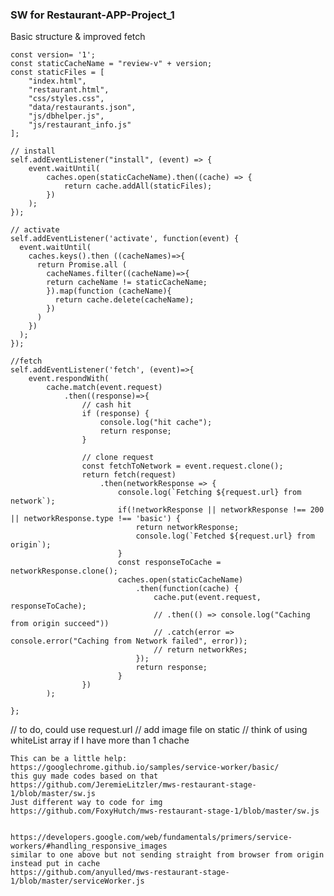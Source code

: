 ### SW for Restaurant-APP-Project_1

Basic structure & improved fetch
    

    const version= '1';
    const staticCacheName = "review-v" + version;
    const staticFiles = [
        "index.html",
        "restaurant.html",
        "css/styles.css",
        "data/restaurants.json",
        "js/dbhelper.js",
        "js/restaurant_info.js"
    ];

    // install
    self.addEventListener("install", (event) => {
        event.waitUntil(
            caches.open(staticCacheName).then((cache) => {
                return cache.addAll(staticFiles);
            })
        );
    });

    // activate 
    self.addEventListener('activate', function(event) {
      event.waitUntil(
        caches.keys().then ((cacheNames)=>{
          return Promise.all (
            cacheNames.filter((cacheName)=>{
            return cacheName != staticCacheName;
            }).map(function (cacheName){
              return cache.delete(cacheName);
            })
          )  
        })
      );
    });

    //fetch
    self.addEventListener('fetch', (event)=>{
        event.respondWith(    
            cache.match(event.request)
                .then((response)=>{
                    // cash hit
                    if (response) {
                        console.log("hit cache");
                        return response;
                    }

                    // clone request
                    const fetchToNetwork = event.request.clone();
                    return fetch(request)
                        .then(networkResponse => {
                            console.log(`Fetching ${request.url} from network`);
                            if(!networkResponse || networkResponse !== 200 || networkResponse.type !== 'basic') {
                                return networkResponse;
                                console.log(`Fetched ${request.url} from origin`);
                            }
                            const responseToCache = networkResponse.clone();
                            caches.open(staticCacheName)
                                .then(function(cache) {
                                    cache.put(event.request, responseToCache);
                                    // .then(() => console.log("Caching from origin succeed"))
                                    // .catch(error => console.error("Caching from Network failed", error));
                                    // return networkRes;
                                });
                                return response;
                            }
                    })
            );

    };

    
// to do, could use request.url
// add image file on static
// think of using whiteList array if I have more than 1 chache


    This can be a little help:
    https://googlechrome.github.io/samples/service-worker/basic/
    this guy made codes based on that
    https://github.com/JeremieLitzler/mws-restaurant-stage-1/blob/master/sw.js
    Just different way to code for img
    https://github.com/FoxyHutch/mws-restaurant-stage-1/blob/master/sw.js


    https://developers.google.com/web/fundamentals/primers/service-workers/#handling_responsive_images
    similar to one above but not sending straight from browser from origin instead put in cache
    https://github.com/anyulled/mws-restaurant-stage-1/blob/master/serviceWorker.js
